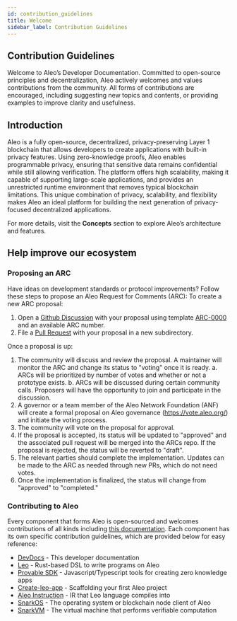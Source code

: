 ```yaml
---
id: contribution_guidelines
title: Welcome
sidebar_label: Contribution Guidelines
---
```

## Contribution Guidelines
Welcome to Aleo’s Developer Documentation. Committed to open-source principles and decentralization, Aleo actively welcomes and values contributions from the community. All forms of contributions are encouraged, including suggesting new topics and contents, or providing examples to improve clarity and usefulness.

## Introduction
Aleo is a fully open-source, decentralized, privacy-preserving Layer 1 blockchain that allows developers to create applications with built-in privacy features. Using zero-knowledge proofs, Aleo enables programmable privacy, ensuring that sensitive data remains confidential while still allowing verification. The platform offers high scalability, making it capable of supporting large-scale applications, and provides an unrestricted runtime environment that removes typical blockchain limitations. This unique combination of privacy, scalability, and flexibility makes Aleo an ideal platform for building the next generation of privacy-focused decentralized applications.   

For more details, visit the **Concepts** section to explore Aleo’s architecture and features.

## Help improve our ecosystem
### Proposing an ARC
Have ideas on development standards or protocol improvements? Follow these steps to propose an Aleo Request for Comments (ARC):
To create a new ARC proposal:

1. Open a [Github Discussion](https://github.com/AleoHQ/ARCs/discussions/categories/arcs) with your proposal using template  [ARC-0000](https://github.com/ProvableHQ/ARCs/blob/master/arc-0000) and an available ARC number. 
2. File a [Pull Request](https://github.com/AleoHQ/ARCs/pulls) with your proposal in a new subdirectory.

Once a proposal is up:

1. The community will discuss and review the proposal. A maintainer will monitor the ARC and change its status to "voting" once it is ready.
    a. ARCs will be prioritized by number of votes and whether or not a prototype exists.
    b. ARCs will be discussed during certain community calls. Proposers will have the opportunity to join and participate in the discussion.
2. A governor or a team member of the Aleo Network Foundation (ANF) will create a formal proposal on Aleo governance (https://vote.aleo.org/) and initiate the voting process.
3. The community will vote on the proposal for approval. 
4. If the proposal is accepted, its status will be updated to "approved" and the associated pull request will be merged into the ARCs repo. If the proposal is rejected, the status will be reverted to "draft".
5. The relevant parties should complete the implementation. Updates can be made to the ARC as needed through new PRs, which do not need votes.
6. Once the implementation is finalized, the status will change from "approved" to "completed." 

<!-- markdown-link-check-disable -->
### Contributing to Aleo
Every component that forms Aleo is open-sourced and welcomes contributions of all kinds including [this documentation](./documentation_contribute). Each component has its own specific contribution guidelines, which are provided below for easy reference:  
- [DevDocs](./documentation_contribute) - This developer documentation  
- [Leo](https://docs.leo-lang.org/leo/resources#contributing) - Rust-based DSL to write programs on Aleo  
- [Provable SDK](https://github.com/ProvableHQ/sdk/tree/testnet3/sdk) - Javascript/Typescript tools for creating zero knowledge apps  
- [Create-leo-app](https://github.com/ProvableHQ/sdk/tree/testnet3/create-leo-app) - Scaffolding your first Aleo project  
- [Aleo Instruction](../guides/aleo/00_aleo_overview.md) - IR that Leo language compiles into  
- [SnarkOS](./snarkos_contribute) - The operating system or blockchain node client of Aleo  
- [SnarkVM](./snarkvm_contribute) - The virtual machine that performs verifiable computation  
<!-- markdown-link-check-enable -->